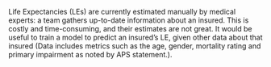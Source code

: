 Life Expectancies (LEs) are currently estimated manually by medical experts: a team gathers up-to-date information about an insured. This is costly and time-consuming, and their estimates are not great. It would be useful to train a model to predict an insured’s LE, given other data about that insured (Data includes metrics such as the age, gender, mortality rating and primary impairment as noted by APS statement.).

<!---
PODEE/PODEE is a ✨ special ✨ repository because its `README.md` (this file) appears on your GitHub profile.
You can click the Preview link to take a look at your changes.
--->
